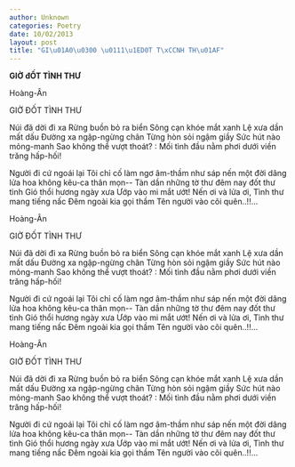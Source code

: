 ```yaml
---
author: Unknown
categories: Poetry
date: 10/02/2013
layout: post
title: "GI\u01A0\u0300 \u0111\u1ED0T T\xCCNH TH\u01AF"
---
```


**GIỜ đỐT TÌNH THƯ**

Hoàng-Ân

GIỜ ĐỐT TÌNH THƯ


Núi đã dời đi xa
Rừng buồn bỏ ra biển
Sông cạn khóe mắt xanh
Lệ xưa dần mất dấu
Đường xa ngập-ngừng chân
Từng hòn sỏi ngậm giầy
Sức hút nào mỏng-manh
Sao không thể vượt thoát?
: Mối tình đầu nằm phơi
  dưới viền trăng hấp-hối!

Người đi cứ ngoái lại
Tôi chỉ cố làm ngơ
âm-thầm như sáp nến
một đời dâng lửa hoa
không kêu-ca thân mọn--
Tàn dần những tờ thư
đêm nay đốt thư tình
Gió thổi hương ngày xưa
Ướp vào mi mắt ướt!
Nến ơi và lửa ơi,
Tình thư mang tiếng nấc
Đêm ngoài kia gọi thầm
Tên người vào cõi quên..!!...

Hoàng-Ân

GIỜ ĐỐT TÌNH THƯ


Núi đã dời đi xa
Rừng buồn bỏ ra biển
Sông cạn khóe mắt xanh
Lệ xưa dần mất dấu
Đường xa ngập-ngừng chân
Từng hòn sỏi ngậm giầy
Sức hút nào mỏng-manh
Sao không thể vượt thoát?
: Mối tình đầu nằm phơi
  dưới viền trăng hấp-hối!

Người đi cứ ngoái lại
Tôi chỉ cố làm ngơ
âm-thầm như sáp nến
một đời dâng lửa hoa
không kêu-ca thân mọn--
Tàn dần những tờ thư
đêm nay đốt thư tình
Gió thổi hương ngày xưa
Ướp vào mi mắt ướt!
Nến ơi và lửa ơi,
Tình thư mang tiếng nấc
Đêm ngoài kia gọi thầm
Tên người vào cõi quên..!!...

Hoàng-Ân

GIỜ ĐỐT TÌNH THƯ


Núi đã dời đi xa
Rừng buồn bỏ ra biển
Sông cạn khóe mắt xanh
Lệ xưa dần mất dấu
Đường xa ngập-ngừng chân
Từng hòn sỏi ngậm giầy
Sức hút nào mỏng-manh
Sao không thể vượt thoát?
: Mối tình đầu nằm phơi
  dưới viền trăng hấp-hối!

Người đi cứ ngoái lại
Tôi chỉ cố làm ngơ
âm-thầm như sáp nến
một đời dâng lửa hoa
không kêu-ca thân mọn--
Tàn dần những tờ thư
đêm nay đốt thư tình
Gió thổi hương ngày xưa
Ướp vào mi mắt ướt!
Nến ơi và lửa ơi,
Tình thư mang tiếng nấc
Đêm ngoài kia gọi thầm
Tên người vào cõi quên..!!...

